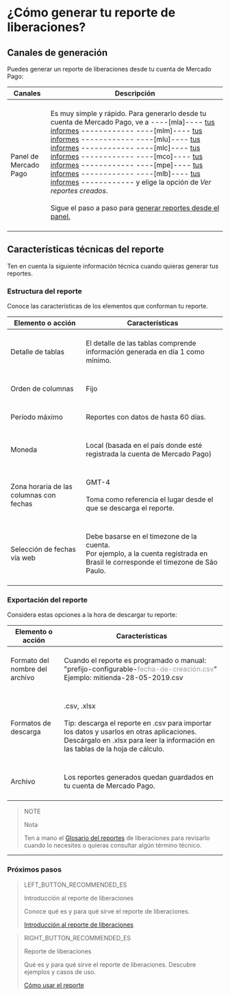 # ¿Cómo generar tu reporte de liberaciones?


## Canales de generación

Puedes generar un reporte de liberaciones desde tu cuenta de Mercado Pago:

| Canales | Descripción |
| ------- | ----------- |
| Panel de Mercado Pago | <br/>Es muy simple y rápido. Para generarlo desde tu cuenta de Mercado Pago, ve a ----[mla]---- [tus informes](https://www.mercadopago.com.ar/movements) ------------ ----[mlm]---- [tus informes](https://www.mercadopago.com.mx/movements) ------------ ----[mlu]---- [tus informes](https://www.mercadopago.com.uy/movements) ------------ ----[mlc]---- [tus informes](https://www.mercadopago.cl/movements) ------------ ----[mco]---- [tus informes](https://www.mercadopago.com.co/movements) ------------ ----[mpe]---- [tus informes](https://www.mercadopago.com.pe/movements) ------------ ----[mlb]---- [tus informes](https://www.mercadopago.com.br/movements) ------------ y elige la opción de *Ver reportes creados*.<br/><br/>Sigue el paso a paso para [generar reportes desde el panel.](https://www.mercadopago.com.ar/developers/es/guides/manage-account/reports/released-money/panel/)<br/><br/> |

## Características técnicas del reporte

Ten en cuenta la siguiente información técnica cuando quieras generar tus reportes.


### Estructura del reporte

Conoce las características de los elementos que conforman tu reporte.


| Elemento o acción | Características |
| ------------ |	--------    |
| Detalle de tablas | <br/>El detalle de las tablas comprende información generada en día 1 como mínimo. <br/> <br/>  |
| Orden de columnas |<br/> Fijo <br/> <br/> |
| Período máximo | <br/> Reportes con datos de hasta 60 días. <br/> <br/> |
| Moneda | <br/> Local (basada en el país donde esté registrada la cuenta de Mercado Pago) <br/> <br/> |
| Zona horaria de las columnas con fechas | <br/> GMT-4 <br/> <br/> Toma como referencia el lugar desde el que se descarga el reporte. <br/> <br/> |
| Selección de fechas vía web | <br/> Debe basarse en el timezone de la cuenta. <br/>Por ejemplo, a la cuenta registrada en Brasil le corresponde el timezone de São Paulo. <br/> <br/> |


### Exportación del reporte

Considera estas opciones a la hora de descargar tu reporte:

| Elemento o acción | Características |
| ------------ |	--------    |
| Formato del nombre del archivo | <br/>Cuando el reporte es programado o manual:<br/> "prefijo-configurable-<span style='color:#999999;'>fecha-de-creación.csv</span>" <br/> Ejemplo:  mitienda-28-05-2019.csv <br/><br/> |
| Formatos de descarga | <br/>.csv, .xlsx <br/><br/>Tip: descarga el reporte en .csv para importar los datos y usarlos en otras aplicaciones. Descárgalo en .xlsx para leer la información en las tablas de la hoja de cálculo. <br/><br/> |
| Archivo | <br/>Los reportes generados quedan guardados en tu cuenta de Mercado Pago.<br/><br/> |


> NOTE
>
> Nota
>
> Ten a mano el [Glosario del reportes](https://www.mercadopago.com.ar/developers/es/guides/manage-account/reports/release-money/glossary/) de liberaciones para revisarlo cuando lo necesites o quieras consultar algún término técnico.

<hr/>

### Próximos pasos

> LEFT_BUTTON_RECOMMENDED_ES
>
> Introducción al reporte de liberaciones 
>
> Conoce qué es y para qué sirve el reporte de liberaciones.
>
> [Introducción al reporte de liberaciones](https://www.mercadopago.com.ar/developers/es/guides/manage-account/reports/released-money/introduction/)

> RIGHT_BUTTON_RECOMMENDED_ES
>
> Reporte de liberaciones
>
> Qué es y para qué sirve el reporte de liberaciones. Descubre ejemplos y casos de uso.
>
> [Cómo usar el reporte](https://www.mercadopago.com.ar/developers/es/guides/manage-account/reports/released-money/how-to-use/)
